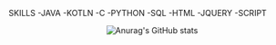 SKILLS
-JAVA
-KOTLN
-C
-PYTHON
-SQL
-HTML
-JQUERY
-SCRIPT


<!--
**limjiminn/limjiminn** is a ✨ _special_ ✨ repository because its `README.md` (this file) appears on your GitHub profile.

Here are some ideas to get you started:

- 🔭 I’m currently working on ...
- 🌱 I’m currently learning ...
- 👯 I’m looking to collaborate on ...
- 🤔 I’m looking for help with ...
- 💬 Ask me about ...
- 📫 How to reach me: ...
- 😄 Pronouns: ...
- ⚡ Fun fact: ...
-->
<div align = 'center'>

![Anurag's GitHub stats](https://github-readme-stats.vercel.app/api?username=limjiminn&show_icons=true&theme=radical)
 
</div>
